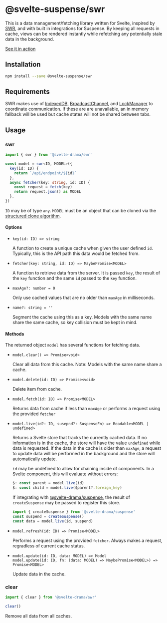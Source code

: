 # @svelte-suspense/swr

This is a data management/fetching library written for Svelte, inspired by [SWR](https://swr.vercel.app/), and with built in integrations for Suspense. By keeping all requests in cache, views can be rendered instantly while refetching any potentially stale data in the background.

[See it in action](https://pokemon-suspense-demo.vercel.app/)

## Installation

```bash
npm install --save @svelte-suspense/swr
```

## Requirements

SWR makes use of [IndexedDB](https://developer.mozilla.org/en-US/docs/Web/API/IndexedDB_API), [BroadcastChannel](https://developer.mozilla.org/en-US/docs/Web/API/Broadcast_Channel_API), and [LockManager](https://developer.mozilla.org/en-US/docs/Web/API/LockManager) to coordinate communication. If these are are unavailable, an in memory fallback will be used but cache states will not be shared between tabs.

## Usage

### swr

```ts
import { swr } from '@svelte-drama/swr'

const model = swr<ID, MODEL>({
  key(id: ID) {
    return `/api/endpoint/${id}`
  },
  async fetcher(key: string, id: ID) {
    const request = fetch(key)
    return request.json() as MODEL
  },
})
```

`ID` may be of type `any`. `MODEL` must be an object that can be cloned via the [structured clone algorithm](https://developer.mozilla.org/en-US/docs/Web/API/Web_Workers_API/Structured_clone_algorithm#supported_types).

#### Options

- `key(id: ID) => string`

  A function to create a unique cache when given the user defined `id`. Typically, this is the API path this data would be fetched from.

- `fetcher(key: string, id: ID) => MaybePromise<MODEL>`

  A function to retrieve data from the server. It is passed `key`, the result of the `key` function and the same `id` passed to the `key` function.

- `maxAge?: number = 0`

  Only use cached values that are no older than `maxAge` in milliseconds.

- `name?: string = ''`

  Segment the cache using this as a key. Models with the same name share the same cache, so key collision must be kept in mind.

#### Methods

The returned object `model` has several functions for fetching data.

- `model.clear() => Promise<void>`

  Clear all data from this cache. Note: Models with the same name share a cache.

- `model.delete(id: ID) => Promise<void>`

  Delete item from cache.

- `model.fetch(id: ID) => Promise<MODEL>`

  Returns data from cache if less than `maxAge` or performs a request using the provided `fetcher`

- `model.live(id?: ID, susepnd?: SuspenseFn) => Readable<MODEL | undefined>`

  Returns a Svelte store that tracks the currently cached data. If no information is in the cache, the store will have the value `undefined` while data is requested. If the data in the cache is older than `maxAge`, a request to update data will be performed in the background and the store will automatically update.

  `id` may be undefined to allow for chaining inside of components. In a Svelte component, this will evaluate without errors:

  ```ts
  $: const parent = model.live(id)
  $: const child = model.live($parent?.foreign_key)
  ```

  If integrating with [@svelte-drama/suspense](https://www.npmjs.com/package/@svelte-drama/suspense), the result of `createSuspense` may be passed to register this store.

  ```ts
  import { createSuspense } from '@svelte-drama/suspense'
  const suspend = createSuspense()
  const data = model.live(id, suspend)
  ```

- `model.refresh(id: ID) => Promise<MODEL>`

  Performs a request using the provided `fetcher`. Always makes a request, regradless of current cache status.

- `model.update(id: ID, data: MODEL) => Model`  
  `model.update(id: ID, fn: (data: MODEL) => MaybePromise<MODEL>) => Promise<MODEL>`

  Update data in the cache.

### clear

```ts
import { clear } from '@svelte-drama/swr'

clear()
```

Remove all data from all caches.
